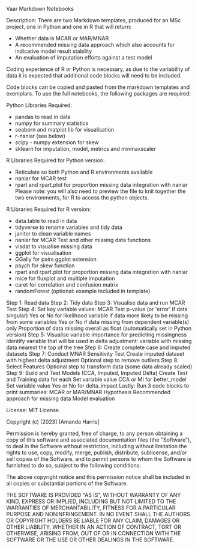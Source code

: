 Vaar Markdown Notebooks

Description:
There are two Markdown templates, produced for an MSc project, one in Python and one in R that will return:
- Whether data is MCAR or MAR/MNAR
- A recommended missing data approach which also accounts for indicative model result stability
- An evaluation of imputation efforts against a test model

Coding experience of R or Python is necessary, as due to the variability of data it is expected that additional code blocks will need to be included. 

Code blocks can be copied and pasted from the markdown templates and exemplars. To use the full notebooks, the following packages are required:

Python Libraries Required:
- pandas to read in data
- numpy for summary statistics
- seaborn and matplot lib for visualisation
- r-naniar (see below)
- scipy - numpy extension for skew
- sklearn for imputation, model, metrics and minmaxscaler

R Libraries Required for Python version:
- Reticulate so both Python and R environments available
- naniar for MCAR test
- rpart and rpart.plot for proportion missing data integration with naniar
Please note: you will also need to preview the file to knit together the two environments, for R to access the python objects.


R Libraries Required for R version:
- data.table to read in data
- tidyverse to rename variables and tidy data
- janitor to clean variable names
- naniar for MCAR Test and other missing data functions
- visdat to visualise missing data
- ggplot for visualisation
- GGally for pairs ggplot extension
- psych for skew function
- rpart and rpart.plot for proportion missing data integration with naniar
- mice for fluxplot and multiple imputation
- caret for correlation and confusion matrix
- randomForest (optional: example included in template)

Step 1: Read data
Step 2: Tidy data
Step 3: Visualise data and run MCAR Test
Step 4: Set key variable values:
        MCAR Test p-value (or 'error' if data singular)
		Yes or No for likelihood variable if data more likely to be missing from some variables
		Yes or No if data missing from dependent variable(s) only
		Proportion of data missing overall as float (automatically set in Python version)
Step 5: Visualise variable importance for predicting missingness
		Identify variable that will be used in delta adjustment: variable with missing data nearest the top of the tree
Step 6: Create complete case and imputed datasets
Step 7: Conduct MNAR Sensitivity Test
		Create imputed dataset with highest delta adjustment
		Optional step to remove outliers
Step 8: Select Features
		Optional step to transform data (some data already scaled)
Step 9: Build and Test Models (CCA, Imputed, Imputed Delta)
		Create Test and Training data for each
		Set variable value CCA or MI for better_model
		Set variable value Yes or No for delta_impact
Lastly: Run 3 code blocks to print summaries:
		MCAR or MAR/MNAR Hypothesis
		Recommended approach for missing data
		Model evaluation
		

License:
MIT License

Copyright (c) [2023] [Amanda Harris]

Permission is hereby granted, free of charge, to any person obtaining a copy
of this software and associated documentation files (the "Software"), to deal
in the Software without restriction, including without limitation the rights
to use, copy, modify, merge, publish, distribute, sublicense, and/or sell
copies of the Software, and to permit persons to whom the Software is
furnished to do so, subject to the following conditions:

The above copyright notice and this permission notice shall be included in all
copies or substantial portions of the Software.

THE SOFTWARE IS PROVIDED "AS IS", WITHOUT WARRANTY OF ANY KIND, EXPRESS OR
IMPLIED, INCLUDING BUT NOT LIMITED TO THE WARRANTIES OF MERCHANTABILITY,
FITNESS FOR A PARTICULAR PURPOSE AND NONINFRINGEMENT. IN NO EVENT SHALL THE
AUTHORS OR COPYRIGHT HOLDERS BE LIABLE FOR ANY CLAIM, DAMAGES OR OTHER
LIABILITY, WHETHER IN AN ACTION OF CONTRACT, TORT OR OTHERWISE, ARISING FROM,
OUT OF OR IN CONNECTION WITH THE SOFTWARE OR THE USE OR OTHER DEALINGS IN THE
SOFTWARE.
